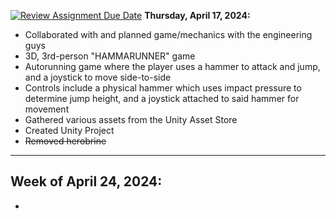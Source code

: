[![Review Assignment Due Date](https://classroom.github.com/assets/deadline-readme-button-24ddc0f5d75046c5622901739e7c5dd533143b0c8e959d652212380cedb1ea36.svg)](https://classroom.github.com/a/I9Y6Lby2)
**Thursday, April 17, 2024:**
- Collaborated with and planned game/mechanics with the engineering guys
- 3D, 3rd-person "HAMMARUNNER" game
 - Autorunning game where the player uses a hammer to attack and jump, and a joystick to move side-to-side
 - Controls include a physical hammer which uses impact pressure to determine jump height, and a joystick attached to said hammer for movement
- Gathered various assets from the Unity Asset Store
- Created Unity Project
- ~~Removed herobrine~~

***
**Week of April 24, 2024:**
-
-
